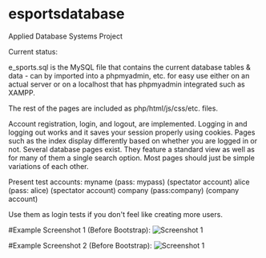 # esportsdatabase
Applied Database Systems Project


Current status:

e_sports.sql is the MySQL file that contains the current database tables & data - can by imported into a phpmyadmin, etc. for easy use either on an actual server or on a localhost that has phpmyadmin integrated such as XAMPP.

The rest of the pages are included as php/html/js/css/etc. files. 

Account registration, login, and logout, are implemented. Logging in and logging out works and it saves your session properly using cookies. Pages such as the index display differently based on whether you are logged in or not.
Several database pages exist. They feature a standard view as well as for many of them a single search option.
Most pages should just be simple variations of each other.

Present test accounts:
myname (pass: mypass) (spectator account)
alice (pass: alice) (spectator account)
company (pass:company) (company account)

Use them as login tests if you don't feel like creating more users.

#Example Screenshot 1 (Before Bootstrap):
![Screenshot 1](http://i.imgur.com/CuRelhg.png)

#Example Screenshot 2 (Before Bootstrap):
![Screenshot 1](http://i.imgur.com/N8nb1w2.png)
